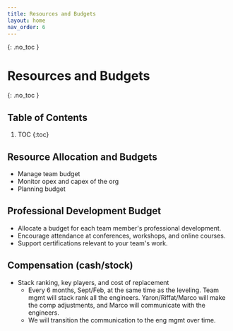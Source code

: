 ```yaml
---
title: Resources and Budgets
layout: home
nav_order: 6
---
```

{: .no_toc }
# Resources and Budgets

{: .no_toc }
## Table of Contents

1. TOC
{:toc}

## Resource Allocation and Budgets

  * Manage team budget  
  * Monitor opex and capex of the org
  * Planning budget

## Professional Development Budget

- Allocate a budget for each team member's professional development.
- Encourage attendance at conferences, workshops, and online courses.
- Support certifications relevant to your team's work.

## Compensation (cash/stock)

  * Stack ranking, key players, and cost of replacement  
    * Every 6 months, Sept/Feb, at the same time as the leveling. Team mgmt will stack rank all the engineers. Yaron/Riffat/Marco will make the comp adjustments, and Marco will communicate with the engineers.  
    * We will transition the communication to the eng mgmt over time.
